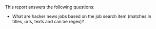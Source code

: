 This report answers the following questions:

- What are hacker news jobs based on the job search item (matches in titles, urls, texts and can be regex)?